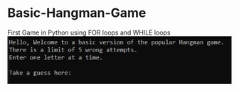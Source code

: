 # Basic-Hangman-Game
First Game in Python using FOR loops and WHILE loops
<img src = "Hangman1.JPG">
